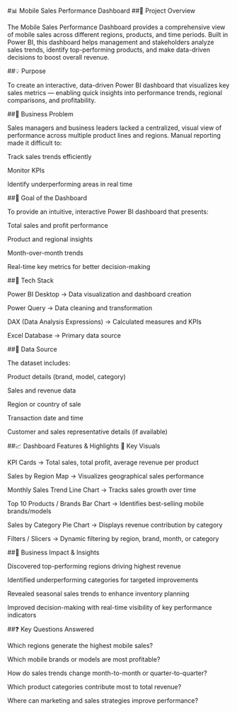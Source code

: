 #📊 Mobile Sales Performance Dashboard
##📝 Project Overview

The Mobile Sales Performance Dashboard provides a comprehensive view of mobile sales across different regions, products, and time periods.
Built in Power BI, this dashboard helps management and stakeholders analyze sales trends, identify top-performing products, and make data-driven decisions to boost overall revenue.

##💡 Purpose

To create an interactive, data-driven Power BI dashboard that visualizes key sales metrics — enabling quick insights into performance trends, regional comparisons, and profitability.

##🧠 Business Problem

Sales managers and business leaders lacked a centralized, visual view of performance across multiple product lines and regions.
Manual reporting made it difficult to:

Track sales trends efficiently

Monitor KPIs

Identify underperforming areas in real time

##🎯 Goal of the Dashboard

To provide an intuitive, interactive Power BI dashboard that presents:

Total sales and profit performance

Product and regional insights

Month-over-month trends

Real-time key metrics for better decision-making

##🧩 Tech Stack

Power BI Desktop → Data visualization and dashboard creation

Power Query → Data cleaning and transformation

DAX (Data Analysis Expressions) → Calculated measures and KPIs

Excel Database → Primary data source

##📂 Data Source

The dataset includes:

Product details (brand, model, category)

Sales and revenue data

Region or country of sale

Transaction date and time

Customer and sales representative details (if available)

##📈 Dashboard Features & Highlights
🔹 Key Visuals

KPI Cards → Total sales, total profit, average revenue per product

Sales by Region Map → Visualizes geographical sales performance

Monthly Sales Trend Line Chart → Tracks sales growth over time

Top 10 Products / Brands Bar Chart → Identifies best-selling mobile brands/models

Sales by Category Pie Chart → Displays revenue contribution by category

Filters / Slicers → Dynamic filtering by region, brand, month, or category

##💼 Business Impact & Insights

Discovered top-performing regions driving highest revenue

Identified underperforming categories for targeted improvements

Revealed seasonal sales trends to enhance inventory planning

Improved decision-making with real-time visibility of key performance indicators

##❓ Key Questions Answered

Which regions generate the highest mobile sales?

Which mobile brands or models are most profitable?

How do sales trends change month-to-month or quarter-to-quarter?

Which product categories contribute most to total revenue?

Where can marketing and sales strategies improve performance?

